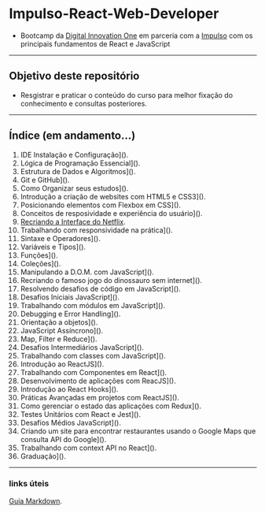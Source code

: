 # Impulso-React-Web-Developer
- Bootcamp da [Digital Innovation One](https://web.digitalinnovation.one/home) em parceria com a [Impulso](https://impulso.work/) com os principais fundamentos de React e JavaScript

---

## Objetivo deste repositório

- Resgistrar e praticar o conteúdo do curso para melhor fixação do conhecimento e consultas posteriores.
  
---

## Índice (em andamento...)

1. IDE Instalação e Configuração]().
2. Lógica de Programação Essencial]().
3. Estrutura de Dados e Algoritmos]().
4. Git e GitHub]().
5. Como Organizar seus estudos]().
6. Introdução a criação de websites com HTML5 e CSS3]().
7. Posicionando elementos com Flexbox em CSS]().
8. Conceitos de resposividade e experiência do usuário]().
9. [Recriando a Interface do Netflix](https://github.com/MichelTsukiyama/netflix-clone.git).
10. Trabalhando com responsividade na prática]().
11. Sintaxe e Operadores]().
12. Variáveis e Tipos]().
13. Funções]().
14. Coleções]().
15. Manipulando a D.O.M. com JavaScript]().
16. Recriando o famoso jogo do dinossauro sem internet]().
17. Resolvendo desafios de código em JavaScript]().
18. Desafios Iniciais JavaScript]().
19. Trabalhando com módulos em JavaScript]().
20. Debugging e Error Handling]().
21. Orientação a objetos]().
22. JavaScript Assíncrono]().
23. Map, Filter e Reduce]().
24. Desafios Intermediários JavaScript]().
25. Trabalhando com classes com JavaScript]().
26. Introdução ao ReactJS]().
27. Trabalhando com Componentes em React]().
28. Desenvolvimento de aplicações com ReacJS]().
29. Introdução ao React Hooks]().
30. Práticas Avançadas em projetos com ReactJS]().
31. Como gerenciar o estado das aplicações com Redux]().
32. Testes Unitários com React e Jest]().
33. Desafios Médios JavaScript]().
34. Criando um site para encontrar restaurantes usando o Google Maps que consulta API do Google]().
35. Trabalhando com context API no React]().
36. Graduação]().

---

### links úteis

[Guia Markdown](https://www.markdownguide.org/basic-syntax/#images-1).
